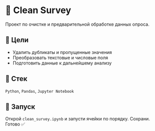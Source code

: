 # 🧹 Clean Survey

Проект по очистке и предварительной обработке данных опроса.

## 📌 Цели

- Удалить дубликаты и пропущенные значения
- Преобразовать текстовые и числовые поля
- Подготовить данные к дальнейшему анализу

## 📁 Стек
`Python`, `Pandas`, `Jupyter Notebook`

## 🚀 Запуск
Открой `clean_survey.ipynb` и запусти ячейки по порядку.
Сохрани. Готово ✅
